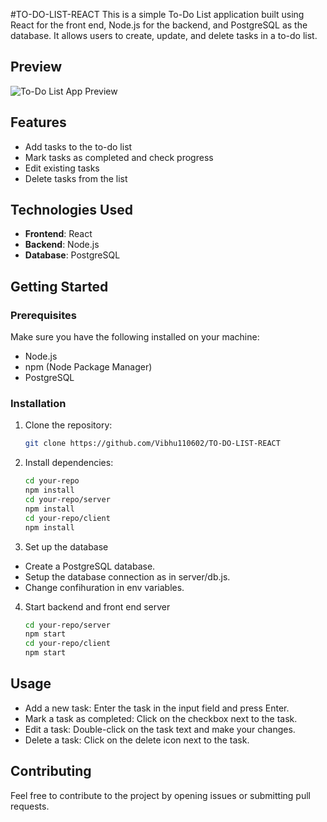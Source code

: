 #TO-DO-LIST-REACT
This is a simple To-Do List application built using React for the front end, Node.js for the backend, and PostgreSQL as the database. It allows users to create, update, and delete tasks in a to-do list.

## Preview
![To-Do List App Preview](https://i.ibb.co/Drh8017/Screenshot-23.png)

## Features
- Add tasks to the to-do list
- Mark tasks as completed and check progress
- Edit existing tasks
- Delete tasks from the list

## Technologies Used
- **Frontend**: React
- **Backend**: Node.js
- **Database**: PostgreSQL

## Getting Started
### Prerequisites
Make sure you have the following installed on your machine:
- Node.js
- npm (Node Package Manager)
- PostgreSQL

### Installation

1. Clone the repository:

   ```bash
   git clone https://github.com/Vibhu110602/TO-DO-LIST-REACT

2. Install dependencies:
   ```bash
   cd your-repo
   npm install
   cd your-repo/server
   npm install
   cd your-repo/client
   npm install

3. Set up the database
- Create a PostgreSQL database.
- Setup the database connection as in server/db.js.
- Change confihuration in env variables.

4. Start backend and front end server
   ```bash
   cd your-repo/server
   npm start
   cd your-repo/client
   npm start


## Usage
- Add a new task: Enter the task in the input field and press Enter.
- Mark a task as completed: Click on the checkbox next to the task.
- Edit a task: Double-click on the task text and make your changes.
- Delete a task: Click on the delete icon next to the task.

## Contributing
Feel free to contribute to the project by opening issues or submitting pull requests.


  


